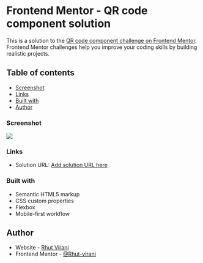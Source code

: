 # Frontend Mentor - QR code component solution

This is a solution to the [QR code component challenge on Frontend Mentor](https://www.frontendmentor.io/challenges/qr-code-component-iux_sIO_H). Frontend Mentor challenges help you improve your coding skills by building realistic projects.

## Table of contents

- [Screenshot](#screenshot)
- [Links](#links)
- [Built with](#built-with)
- [Author](#author)

### Screenshot

![](https://user-images.githubusercontent.com/19146537/158028274-9d90c7d2-97f8-4514-b26e-dcdbc8b5b35a.png)

### Links

- Solution URL: [Add solution URL here](https://your-solution-url.com)

### Built with

- Semantic HTML5 markup
- CSS custom properties
- Flexbox
- Mobile-first workflow

## Author

- Website - [Rhut Virani](https://www.rhutvirani.com)
- Frontend Mentor - [@Rhut-virani](https://www.frontendmentor.io/profile/Rhut-virani)
